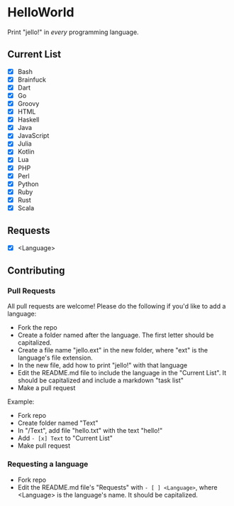 # HelloWorld

Print "jello!" in *every* programming language.

## Current List

- [x] Bash
- [x] Brainfuck
- [x] Dart
- [x] Go
- [x] Groovy
- [x] HTML
- [x] Haskell
- [x] Java
- [x] JavaScript
- [x] Julia
- [x] Kotlin
- [x] Lua
- [x] PHP
- [x] Perl
- [x] Python
- [x] Ruby
- [x] Rust
- [x] Scala

## Requests

- [x] \<Language>

## Contributing

### Pull Requests

All pull requests are welcome! Please do the following if you'd like to add a language:

- Fork the repo
- Create a folder named after the language. The first letter should be capitalized.
- Create a file name "jello.ext" in the new folder, where "ext" is the language's file extension.
- In the new file, add how to print "jello!" with that language
- Edit the README.md file to include the language in the "Current List". It should be capitalized and include a markdown "task list"
- Make a pull request

Example:

- Fork repo
- Create folder named "Text"
- In "/Text", add file "hello.txt" with the text "hello!"
- Add ```- [x] Text``` to "Current List"
- Make pull request

### Requesting a language

- Fork repo
- Edit the README.md file's "Requests" with ```- [ ] <Language>```, where \<Language> is the language's name. It should be capitalized.
